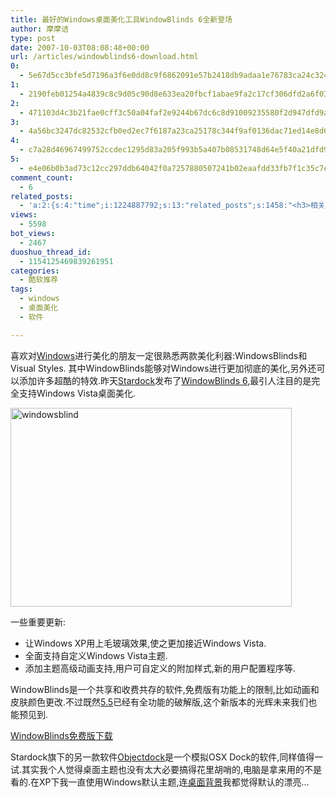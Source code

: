 ```yaml
---
title: 最好的Windows桌面美化工具WindowBlinds 6全新登场
author: 摩摩诘
type: post
date: 2007-10-03T08:08:48+00:00
url: /articles/windowblinds6-download.html
0:
  - 5e67d5cc3bfe5d7196a3f6e0dd8c9f6862091e57b2418db9adaa1e76783ca24c324cd0efc27879fe4d29ec888fc461f4
1:
  - 2190feb01254a4839c8c9d05c90d8e633ea20fbcf1abae9fa2c17cf306dfd2a6f03c1c3ab6fec69ad490945829f08ff5
2:
  - 471103d4c3b21fae0cff3c50a04faf2e9244b67dc6c8d91009235580f2d947dfd9abab8965831d4f92b73596a544c940
3:
  - 4a56bc3247dc82532cfb0ed2ec7f6187a23ca25178c344f9af0136dac71ed14e8d6604982a4138fbe351c592b5d24c2e
4:
  - c7a28d46967499752ccdec1295d83a205f993b5a407b08531748d64e5f40a21dfd92f9603f1b5c8ec4d3d7e50c1524bf
5:
  - e4e06b0b3ad73c12cc297ddb64042f0a7257880507241b02eaafdd33fb7f1c35c7e10cffbba642c08dd9b091c91c8f8d
comment_count:
  - 6
related_posts:
  - 'a:2:{s:4:"time";i:1224887792;s:13:"related_posts";s:1458:"<h3>相关日志</h3><ul class="related_post"><li><a href="http://www.digglife.cn/articles/custom-windows-interface-tools.html" title="9个工具打造焕然一新的Windows界面">9个工具打造焕然一新的Windows界面</a></li><li><a href="http://www.digglife.cn/articles/clean-up-desktop-improve-productivity-2.html" title="彻底清空桌面,让启动程序更加高效Part.2">彻底清空桌面,让启动程序更加高效Part.2</a></li><li><a href="http://www.digglife.cn/articles/clean-up-desktop-improve-productivity-1.html" title="彻底清空桌面,让启动程序更加高效Part.1">彻底清空桌面,让启动程序更加高效Part.1</a></li><li><a href="http://www.digglife.cn/articles/free-clipboard-manager-clipx.html" title="小巧的Windows剪切板管理器:ClipX">小巧的Windows剪切板管理器:ClipX</a></li><li><a href="http://www.digglife.cn/articles/registry-searcher-editor-regscanner.html" title="免费好用的Windows注册表搜索编辑工具RegScanner">免费好用的Windows注册表搜索编辑工具RegScanner</a></li><li><a href="http://www.digglife.cn/articles/windows-linux-file-system.html" title="4款免费软件让你在Windows下访问Linux文件系统">4款免费软件让你在Windows下访问Linux文件系统</a></li><li><a href="http://www.digglife.cn/articles/faster-copy-windows.html" title="加快Windows下的文件复制速度:TeraCopy">加快Windows下的文件复制速度:TeraCopy</a></li></ul>";}'
views:
  - 5598
bot_views:
  - 2467
duoshuo_thread_id:
  - 1154125469839261951
categories:
  - 酷软推荐
tags:
  - windows
  - 桌面美化
  - 软件

---
```

喜欢对<a title="Windows技巧" href="https://www.digglife.net/articles/category/windows-tricks/" target="_blank">Windows</a>进行美化的朋友一定很熟悉两款美化利器:WindowsBlinds和Visual Styles. 其中WindowBlinds能够对Windows进行更加彻底的美化,另外还可以添加许多超酷的特效.昨天<a title="Stardock" href="http://www.stardock.com/" target="_blank">Stardock</a>发布了<a title="WindowBlinds 6" href="http://www.stardock.com/products/windowblinds/" target="_blank">WindowBlinds 6</a>,最引人注目的是完全支持Windows Vista桌面美化. 

[<img height="318" alt="windowsblind" src="https://www.digglife.net/wp-content/uploads/3/379/2007/10/windowsblind-thumb.png" width="450" />][1] 

<!--more-->

一些重要更新: 

  * 让Windows XP用上毛玻璃效果,使之更加接近Windows Vista.
  * 全面支持自定义Windows Vista主题.
  * 添加主题高级动画支持,用户可自定义的附加样式,新的用户配置程序等.

WindowBlinds是一个共享和收费共存的软件,免费版有功能上的限制,比如动画和皮肤颜色更改.不过既然<a title="windowblinds 5.5" href="http://www.crsky.com/soft/5685.html" target="_blank">5.5</a>已经有全功能的破解版,这个新版本的光辉未来我们也能预见到.

<a title="WindowBlinds免费版下载" href="http://www.stardock.com/products/windowblinds/downloads.asp" target="_blank">WindowBlinds免费版下载</a>

Stardock旗下的另一款软件<a title="Objectdock" href="http://www.stardock.com/products/objectdock/" target="_blank">Objectdock</a>是一个模拟OSX Dock的软件,同样值得一试.其实我个人觉得桌面主题也没有太大必要搞得花里胡哨的,电脑是拿来用的不是看的.在XP下我一直使用Windows默认主题,连<a title="桌面背景" href="https://www.digglife.net/articles/4-windows-wallpaper-tricks.html" target="_blank">桌面背景</a>我都觉得默认的漂亮&#8230;

 [1]: https://www.digglife.net/wp-content/uploads/3/379/2007/10/windowsblind.png

